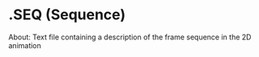 # .SEQ (Sequence)

About:
Text file containing a description of the frame sequence in the 2D animation